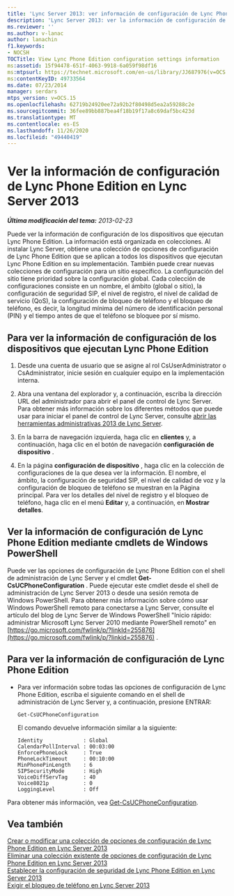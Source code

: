 ```yaml
---
title: 'Lync Server 2013: ver información de configuración de Lync Phone Edition'
description: 'Lync Server 2013: ver la información de configuración de Lync Phone Edition.'
ms.reviewer: ''
ms.author: v-lanac
author: lanachin
f1.keywords:
- NOCSH
TOCTitle: View Lync Phone Edition configuration settings information
ms:assetid: 15f94478-651f-4063-9918-6a059f98df16
ms:mtpsurl: https://technet.microsoft.com/en-us/library/JJ687976(v=OCS.15)
ms:contentKeyID: 49733564
ms.date: 07/23/2014
manager: serdars
mtps_version: v=OCS.15
ms.openlocfilehash: 62719b24920ee72a92b2f80498d5ea2a59288c2e
ms.sourcegitcommit: 36fee89bb887bea4f18b19f17a8c69daf5bc423d
ms.translationtype: MT
ms.contentlocale: es-ES
ms.lasthandoff: 11/26/2020
ms.locfileid: "49440419"
---
```

# <a name="view-lync-phone-edition-configuration-settings-information-in-lync-server-2013"></a>Ver la información de configuración de Lync Phone Edition en Lync Server 2013

<div data-xmlns="http://www.w3.org/1999/xhtml">

<div class="topic" data-xmlns="http://www.w3.org/1999/xhtml" data-msxsl="urn:schemas-microsoft-com:xslt" data-cs="https://msdn.microsoft.com/">

<div data-asp="https://msdn2.microsoft.com/asp">



</div>

<div id="mainSection">

<div id="mainBody">

<span> </span>

_**Última modificación del tema:** 2013-02-23_

Puede ver la información de configuración de los dispositivos que ejecutan Lync Phone Edition. La información está organizada en colecciones. Al instalar Lync Server, obtiene una colección de opciones de configuración de Lync Phone Edition que se aplican a todos los dispositivos que ejecutan Lync Phone Edition en su implementación. También puede crear nuevas colecciones de configuración para un sitio específico. La configuración del sitio tiene prioridad sobre la configuración global. Cada colección de configuraciones consiste en un nombre, el ámbito (global o sitio), la configuración de seguridad SIP, el nivel de registro, el nivel de calidad de servicio (QoS), la configuración de bloqueo de teléfono y el bloqueo de teléfono, es decir, la longitud mínima del número de identificación personal (PIN) y el tiempo antes de que el teléfono se bloquee por sí mismo.

<div>

## <a name="to-view-configuration-information-about-devices-running-lync-phone-edition"></a>Para ver la información de configuración de los dispositivos que ejecutan Lync Phone Edition

1.  Desde una cuenta de usuario que se asigne al rol CsUserAdministrator o CsAdministrator, inicie sesión en cualquier equipo en la implementación interna.

2.  Abra una ventana del explorador y, a continuación, escriba la dirección URL del administrador para abrir el panel de control de Lync Server. Para obtener más información sobre los diferentes métodos que puede usar para iniciar el panel de control de Lync Server, consulte [abrir las herramientas administrativas 2013 de Lync Server](lync-server-2013-open-lync-server-administrative-tools.md).

3.  En la barra de navegación izquierda, haga clic en **clientes** y, a continuación, haga clic en el botón de navegación **configuración de dispositivo** .

4.  En la página **configuración de dispositivo** , haga clic en la colección de configuraciones de la que desea ver la información. El nombre, el ámbito, la configuración de seguridad SIP, el nivel de calidad de voz y la configuración de bloqueo de teléfono se muestran en la Página principal. Para ver los detalles del nivel de registro y el bloqueo de teléfono, haga clic en el menú **Editar** y, a continuación, en **Mostrar detalles**.

</div>

<div>

## <a name="viewing-lync-phone-edition-configuration-information-by-using-windows-powershell-cmdlets"></a>Ver la información de configuración de Lync Phone Edition mediante cmdlets de Windows PowerShell

Puede ver las opciones de configuración de Lync Phone Edition con el shell de administración de Lync Server y el cmdlet **Get-CsUCPhoneConfiguration** . Puede ejecutar este cmdlet desde el shell de administración de Lync Server 2013 o desde una sesión remota de Windows PowerShell. Para obtener más información sobre cómo usar Windows PowerShell remoto para conectarse a Lync Server, consulte el artículo del blog de Lync Server de Windows PowerShell "Inicio rápido: administrar Microsoft Lync Server 2010 mediante PowerShell remoto" en [https://go.microsoft.com/fwlink/p/?linkId=255876](https://go.microsoft.com/fwlink/p/?linkid=255876) .

<div>

## <a name="to-view-lync-phone-edition-configuration-information"></a>Para ver la información de configuración de Lync Phone Edition

  - Para ver información sobre todas las opciones de configuración de Lync Phone Edition, escriba el siguiente comando en el shell de administración de Lync Server y, a continuación, presione ENTRAR:
    
        Get-CsUCPhoneConfiguration
    
    El comando devuelve información similar a la siguiente:
    
        Identity             : Global
        CalendarPollInterval : 00:03:00
        EnforcePhoneLock     : True
        PhoneLockTimeout     : 00:10:00
        MinPhonePinLength    : 6
        SIPSecurityMode      : High
        VoiceDiffServTag     : 40
        Voice8021p           : 0
        LoggingLevel         : Off

</div>

Para obtener más información, vea [Get-CsUCPhoneConfiguration](https://docs.microsoft.com/powershell/module/skype/Get-CsUCPhoneConfiguration).

</div>

<div>

## <a name="see-also"></a>Vea también


[Crear o modificar una colección de opciones de configuración de Lync Phone Edition en Lync Server 2013](lync-server-2013-create-or-modify-a-collection-of-lync-phone-edition-configuration-settings.md)  
[Eliminar una colección existente de opciones de configuración de Lync Phone Edition en Lync Server 2013](lync-server-2013-delete-an-existing-collection-of-lync-phone-edition-configuration-settings.md)  
[Establecer la configuración de seguridad de Lync Phone Edition en Lync Server 2013](lync-server-2013-configure-security-settings-for-lync-phone-edition.md)  
[Exigir el bloqueo de teléfono en Lync Server 2013](lync-server-2013-enforce-phone-locking.md)  
  

</div>

</div>

<span> </span>

</div>

</div>

</div>

